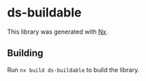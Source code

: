 # ds-buildable

This library was generated with [Nx](https://nx.dev).

## Building

Run `nx build ds-buildable` to build the library.

